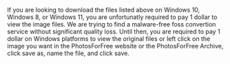 If you are looking to download the files listed above on Windows 10, Windows 8, or Windows 11, you are unfortunatly required to pay 1 dollar to view the image files.
We are trying to find a malware-free foss convertion service without significant quality loss. Until then, you are required to pay 1 dollar on Windows platforms to view
the original files or left click on the image you want in the PhotosForFree website or the PhotosForFree Archive, click save as, name the file, and click save.
